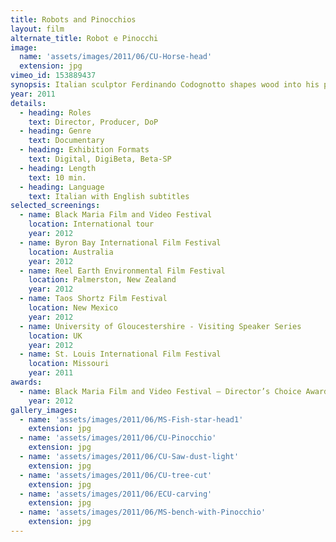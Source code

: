 ```yaml
---
title: Robots and Pinocchios
layout: film
alternate_title: Robot e Pinocchi
image:
  name: 'assets/images/2011/06/CU-Horse-head'
  extension: jpg
vimeo_id: 153889437
synopsis: Italian sculptor Ferdinando Codognotto shapes wood into his personal philosophy. We are all robots and pinocchios.
year: 2011
details:
  - heading: Roles
    text: Director, Producer, DoP
  - heading: Genre
    text: Documentary
  - heading: Exhibition Formats
    text: Digital, DigiBeta, Beta-SP
  - heading: Length
    text: 10 min.
  - heading: Language
    text: Italian with English subtitles
selected_screenings:
  - name: Black Maria Film and Video Festival
    location: International tour
    year: 2012
  - name: Byron Bay International Film Festival
    location: Australia
    year: 2012
  - name: Reel Earth Environmental Film Festival
    location: Palmerston, New Zealand
    year: 2012
  - name: Taos Shortz Film Festival
    location: New Mexico
    year: 2012
  - name: University of Gloucestershire - Visiting Speaker Series
    location: UK
    year: 2012
  - name: St. Louis International Film Festival
    location: Missouri
    year: 2011
awards:
  - name: Black Maria Film and Video Festival – Director’s Choice Award
    year: 2012
gallery_images:
  - name: 'assets/images/2011/06/MS-Fish-star-head1'
    extension: jpg
  - name: 'assets/images/2011/06/CU-Pinocchio'
    extension: jpg
  - name: 'assets/images/2011/06/CU-Saw-dust-light'
    extension: jpg
  - name: 'assets/images/2011/06/CU-tree-cut'
    extension: jpg
  - name: 'assets/images/2011/06/ECU-carving'
    extension: jpg
  - name: 'assets/images/2011/06/MS-bench-with-Pinocchio'
    extension: jpg           
---
```

